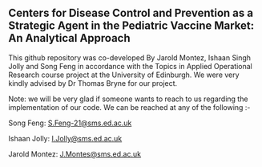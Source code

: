 ## Centers for Disease Control and Prevention as a Strategic Agent in the Pediatric Vaccine Market: An Analytical Approach 


This github repository was co-developed By Jarold Montez, Ishaan Singh Jolly and Song Feng in accordance with the Topics in Applied Operational Research course project at the University of Edinburgh. We were very kindly advised by Dr Thomas Bryne for our project. 


Note: we will be very glad if someone wants to reach to us regarding the implementation of our code. We can be reached at any of the following :- 

Song Feng: S.Feng-21@sms.ed.ac.uk 

Ishaan Jolly: I.Jolly@sms.ed.ac.uk 

Jarold Montez: J.Montes@sms.ed.ac.uk



